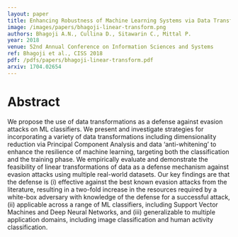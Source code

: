 ```yaml
---
layout: paper
title: Enhancing Robustness of Machine Learning Systems via Data Transformations
image: /images/papers/bhagoji-linear-transform.png
authors: Bhagoji A.N., Cullina D., Sitawarin C., Mittal P.
year: 2018
venue: 52nd Annual Conference on Information Sciences and Systems
ref: Bhagoji et al., CISS 2018
pdf: /pdfs/papers/bhagoji-linear-transform.pdf
arxiv: 1704.02654
---
```


# Abstract

We propose the use of data transformations as a
defense against evasion attacks on ML classifiers. We present
and investigate strategies for incorporating a variety of data
transformations including dimensionality reduction via Principal
Component Analysis and data ‘anti-whitening’ to enhance the
resilience of machine learning, targeting both the classification
and the training phase. We empirically evaluate and demonstrate
the feasibility of linear transformations of data as a defense
mechanism against evasion attacks using multiple real-world
datasets. Our key findings are that the defense is (i) effective
against the best known evasion attacks from the literature,
resulting in a two-fold increase in the resources required by
a white-box adversary with knowledge of the defense for a
successful attack, (ii) applicable across a range of ML classifiers,
including Support Vector Machines and Deep Neural Networks,
and (iii) generalizable to multiple application domains, including
image classification and human activity classification.